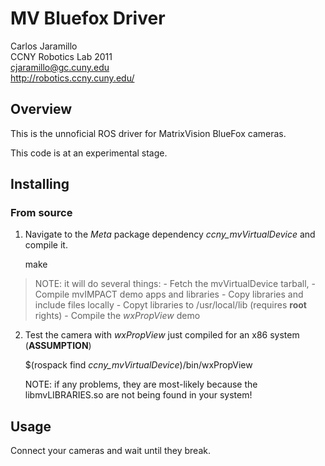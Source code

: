 MV Bluefox Driver 
===================================

Carlos Jaramillo  
CCNY Robotics Lab 2011  
cjaramillo@gc.cuny.edu  
http://robotics.ccny.cuny.edu/  

Overview
-----------------------------------

This is the unnoficial ROS driver for MatrixVision BlueFox cameras.

This code is at an experimental stage. 

Installing
-----------------------------------

### From source ###

1. Navigate to the *Meta* package dependency *ccny_mvVirtualDevice* and compile it. 

    make
          
  > NOTE: it will do several things:
    - Fetch the mvVirtualDevice tarball, 
    - Compile mvIMPACT demo apps and libraries
    - Copy libraries and include files locally
    - Copyt libraries to /usr/local/lib  (requires **root** rights)
    - Compile the *wxPropView* demo    
        
2. Test the camera with *wxPropView* just compiled for an x86 system (**ASSUMPTION**)

    $(rospack find *ccny_mvVirtualDevice*)/bin/wxPropView
    
    NOTE: if any problems, they are most-likely because the libmvLIBRARIES.so are not being found in your system!
    
Usage
-----------------------------------

Connect your cameras and wait until they break.
